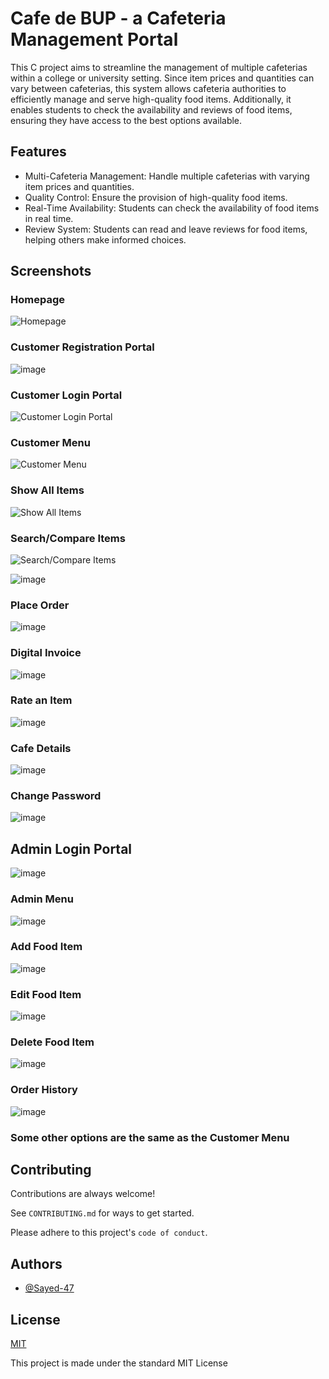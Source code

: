 
# Cafe de BUP - a Cafeteria Management Portal

This C project aims to streamline the management of multiple cafeterias within a college or university setting. Since item prices and quantities can vary between cafeterias, this system allows cafeteria authorities to efficiently manage and serve high-quality food items. Additionally, it enables students to check the availability and reviews of food items, ensuring they have access to the best options available.


## Features

- Multi-Cafeteria Management: Handle multiple cafeterias with varying item prices and quantities.
- Quality Control: Ensure the provision of high-quality food items.
- Real-Time Availability: Students can check the availability of food items in real time.
- Review System: Students can read and leave reviews for food items, helping others make informed choices.

## Screenshots


### Homepage
![Homepage](https://github.com/user-attachments/assets/f3e380a1-c796-42d8-9821-f234be35d9ee)

### Customer Registration Portal
![image](https://github.com/user-attachments/assets/0868abe0-80f4-4da3-809f-ebd14df8689c)

### Customer Login Portal
![Customer Login Portal](https://github.com/user-attachments/assets/1f4fc930-d723-46d4-a417-c249a7174f8d)

### Customer Menu
![Customer Menu](https://github.com/user-attachments/assets/89f5e96d-0d88-4e3f-8f70-3a9dc8844c9e)

### Show All Items
![Show All Items](https://github.com/user-attachments/assets/935dc90c-7da3-4bec-b932-9e13da4a292b)

### Search/Compare Items
![Search/Compare Items](https://github.com/user-attachments/assets/297fc26e-faaf-44fd-b964-4a4a0a8708ca)

![image](https://github.com/user-attachments/assets/a633f09d-3118-4232-86cd-df8a30b47738)

### Place Order
![image](https://github.com/user-attachments/assets/5317dcf6-a9c1-4828-bae4-54f9252895e9)

### Digital Invoice
![image](https://github.com/user-attachments/assets/45422653-93ce-4750-bb38-ee5218ae77d7)

### Rate an Item
![image](https://github.com/user-attachments/assets/1b769359-e4f6-4fd0-bb2d-c6b0ae46313d)

### Cafe Details
![image](https://github.com/user-attachments/assets/c80bd7cc-8950-401e-9240-e1702706d560)

### Change Password
![image](https://github.com/user-attachments/assets/3cc43d78-e293-45b3-8629-bb41ad1dc4b0)

## Admin Login Portal
![image](https://github.com/user-attachments/assets/0634a952-917d-4979-8aba-85917ba72138)

### Admin Menu
![image](https://github.com/user-attachments/assets/be9fdc77-27c6-4c0e-af46-f959af3e3225)

### Add Food Item
![image](https://github.com/user-attachments/assets/0a17ff0f-313d-4d56-a5c2-ce2bb764de57)

### Edit Food Item
![image](https://github.com/user-attachments/assets/fd83610b-f008-4424-bfa4-2fc22dad7442)

### Delete Food Item
![image](https://github.com/user-attachments/assets/0cd34631-8bcc-4ae9-a858-67df1a7ed1e4)

### Order History
![image](https://github.com/user-attachments/assets/373decbf-88fc-4a53-a5f4-78cc77113b8b)

### Some other options are the same as the Customer Menu


## Contributing

Contributions are always welcome!

See `CONTRIBUTING.md` for ways to get started.

Please adhere to this project's `code of conduct`.


## Authors

- [@Sayed-47](https://www.github.com/Sayed-47)


## License

[MIT](https://github.com/Sayed-47/Cafe-de-BUP-a-Cafeteria-Management-Portal/blob/main/LICENSE)

This project is made under the standard MIT License
